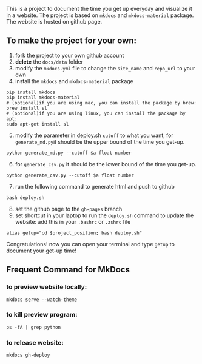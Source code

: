 This is a project to document the time you get up everyday and visualize it in a website. The project is based on `mkdocs` and `mkdocs-material` package. The website is hosted on github page.
## To make the project for your own:
1. fork the project to your own github account
2. **delete** the `docs/data` folder
3. modify the `mkdocs.yml` file to change the `site_name` and `repo_url` to your own
4. install the `mkdocs` and `mkdocs-material` package
```shell
pip install mkdocs
pip install mkdocs-material
# (optional)if you are using mac, you can install the package by brew:
brew install sl
# (optional)if you are using linux, you can install the package by apt:
sudo apt-get install sl
```
5. modify the parameter in deploy.sh `cutoff` to what you want, for `generate_md.py`it should be the upper bound of the time you get-up.
```shell
python generate_md.py --cutoff $a float number
```
6. for `generate_csv.py` it should be the lower bound of the time you get-up.
```shell
python generate_csv.py --cutoff $a float number
```
7. run the following command to generate html and push to github

```shell
bash deploy.sh
```
8. set the github page to the `gh-pages` branch
9. set shortcut in your laptop to run the `deploy.sh` command to update the website: add this in your `.bashrc` or `.zshrc` file 
```shell
alias getup="cd $project_position; bash deploy.sh"
```
Congratulations! now you can open your terminal and type `getup` to document your get-up time!

## Frequent Command for MkDocs

### to preview website locally:

```shell
mkdocs serve --watch-theme
```

### to kill preview program:
```shell
ps -fA | grep python
```

### to release website:
```shell
mkdocs gh-deploy
```



